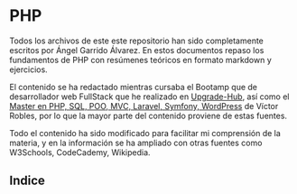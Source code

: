 # PHP
Todos los archivos de este este repositorio han sido completamente escritos por Ángel Garrido Álvarez. En estos documentos repaso los fundamentos de PHP con resúmenes teóricos en formato markdown y ejercicios.

El contenido se ha redactado mientras cursaba el Bootamp que de desarrollador web FullStack que he realizado en [Upgrade-Hub](https://pro.upgrade-hub.com/), así como el [Master en PHP, SQL, POO, MVC, Laravel, Symfony, WordPress](https://www.udemy.com/course/master-en-php-sql-poo-mvc-laravel-symfony-4-wordpress/) de Víctor Robles, por lo que la mayor parte del contenido proviene de estas fuentes.

Todo el contenido ha sido modificado para facilitar mi comprensión de la materia, y en la información se ha ampliado con otras fuentes como W3Schools, CodeCademy, Wikipedia.

## Indice